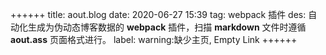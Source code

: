 ++++++
title: aout.blog
date: 2020-06-27 15:39
tag: webpack 插件
des: 自动化生成为伪动态博客数据的 **webpack** 插件，扫描 __markdown__ 文件时遵循 **aout.ass** 页面格式进行。 
label: warning:缺少主页, Empty Link
++++++